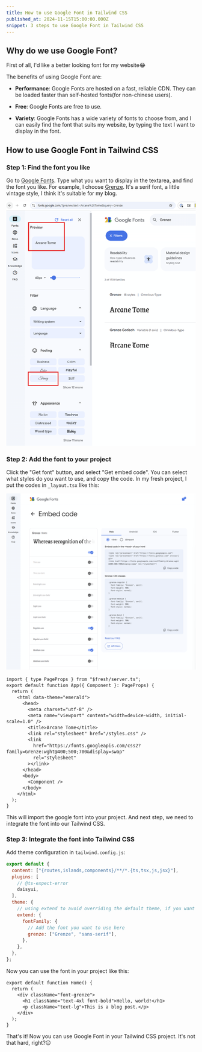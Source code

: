 ```yaml
---
title: How to use Google Font in Tailwind CSS
published_at: 2024-11-15T15:00:00.000Z
snippet: 3 steps to use Google Font in Tailwind CSS
---
```


## Why do we use Google Font?

First of all, I'd like a better looking font for my website😂

The benefits of using Google Font are:

- **Performance**: Google Fonts are hosted on a fast, reliable CDN. They can be loaded faster than self-hosted fonts(for non-chinese users).

- **Free**: Google Fonts are free to use.

- **Variety**: Google Fonts has a wide variety of fonts to choose from, and I can easily find the font that suits my website, by typing the text I want to display in the font.

## How to use Google Font in Tailwind CSS

### Step 1: Find the font you like

Go to [Google Fonts](https://fonts.google.com/?preview.text=Arcane%20Tome).
Type what you want to display in the textarea, and find the font you like. For example, I choose [Grenze](https://fonts.google.com/?preview.text=Arcane%20Tome&query=Grenze). It's a serif font, a little vintage style, I think it's suitable for my blog.

![google front](/static/posts/google_font_01.png)

### Step 2: Add the font to your project

Click the "Get font" button, and select "Get embed code". You can select what styles do you want to use, and copy the code. In my fresh project, I put the codes in `_layout.tsx` like this:

![google front](/static/posts/google_font_02.png)

```tsx
import { type PageProps } from "$fresh/server.ts";
export default function App({ Component }: PageProps) {
  return (
    <html data-theme="emerald">
      <head>
        <meta charset="utf-8" />
        <meta name="viewport" content="width=device-width, initial-scale=1.0" />
        <title>Arcane Tome</title>
        <link rel="stylesheet" href="/styles.css" />
        <link
          href="https://fonts.googleapis.com/css2?family=Grenze:wght@400;500;700&display=swap"
          rel="stylesheet"
        ></link>
      </head>
      <body>
        <Component />
      </body>
    </html>
  );
}
```

This will import the google font into your project. And next step, we need to integrate the font into our Tailwind CSS.

### Step 3: Integrate the font into Tailwind CSS

Add theme configuration in `tailwind.config.js`:

```js
export default {
  content: ["{routes,islands,components}/**/*.{ts,tsx,js,jsx}"],
  plugins: [
    // @ts-expect-error
    daisyui,
  ],
  theme: {
    // using extend to avoid overriding the default theme, if you want to use the default theme, you can remove the extend key
    extend: {
      fontFamily: {
        // Add the font you want to use here
        grenze: ["Grenze", "sans-serif"],
      },
    },
  },
};
```

Now you can use the font in your project like this:

```tsx
export default function Home() {
  return (
    <div className="font-grenze">
      <h1 className="text-4xl font-bold">Hello, world!</h1>
      <p className="text-lg">This is a blog post.</p>
    </div>
  );
}
```

That's it! Now you can use Google Font in your Tailwind CSS project. It's not that hard, right?😉
